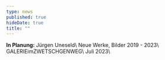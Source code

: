 ```yaml
---
type: news
published: true
hideDate: true
title: ""
---
```


**In Planung:** Jürgen Uneseld\\
Neue Werke, Bilder 2019 - 2023\\
GALERIEimZWETSCHGENWEG\\
Juli 2023\\